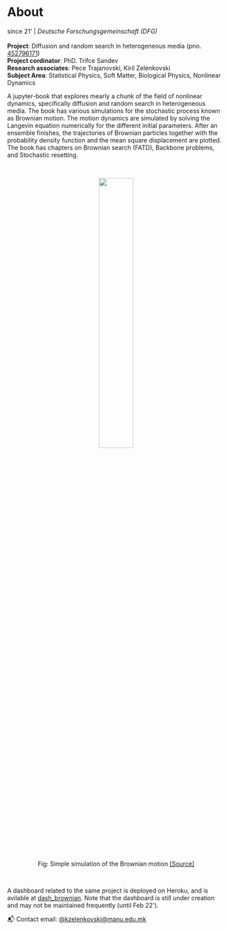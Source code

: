 # About

since 21' | *Deutsche Forschungsgemeinschaft (DFG)* 
<br>
<br> **Project**: Diffusion and random search in heterogeneous media (pno. [452796171](https://gepris.dfg.de/gepris/projekt/452796171?language=en))
<br> **Project cordinator**: PhD. Trifce Sandev
<br> **Research associates**: Pece Trajanovski, Kiril Zelenkovski
<br> **Subject Area**: Statistical Physics, Soft Matter, Biological Physics, Nonlinear Dynamics


A jupyter-book that explores mearly a chunk of the field of nonlinear dynamics, specifically diffusion and random search in heterogeneous media. The book has various simulations for the stochastic process known as Brownian motion. The motion dynamics are simulated by solving the Langevin equation numerically for the different initial parameters. After an ensemble finishes, the trajectories of Brownian particles together with the probability density function and the mean square displacement are plotted. The book has chapters on Brownian search (FATD), Backbone problems, and Stochastic resetting.


<br>


<p align="center">
<img src="https://upload.wikimedia.org/wikipedia/commons/5/51/Brownianmotion5particles150frame.gif" width=40%;></img> <br> <br>
Fig: Simple simulation of the Brownian motion <a href="https://weelookang.blogspot.com/2010/06/ejs-open-source-brownian-motion-gas.html">[Source]</a>
</p>

<br>



A dashboard related to the same project is deployed on Heroku, and is avilable at [dash_brownian](https://dash-brownian.herokuapp.com/). Note that the dashboard is still under creation and may not be maintained frequently (until Feb 22'). 


📬 Contact email: <a href="https://github.com/zelenkastiot"> @kzelenkovski@manu.edu.mk </a>
